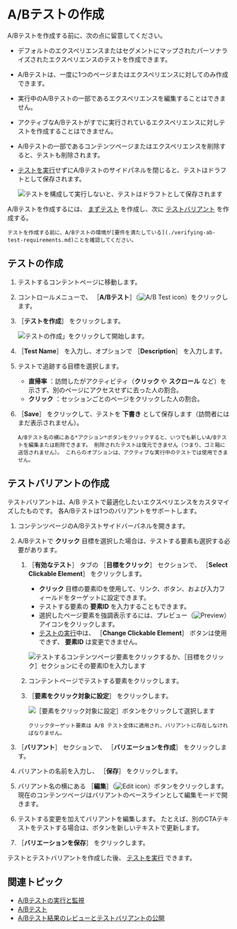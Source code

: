 # A/Bテストの作成

A/Bテストを作成する前に、次の点に留意してください。

- デフォルトのエクスペリエンスまたはセグメントにマップされたパーソナライズされたエクスペリエンスのテストを作成できます。
- A/Bテストは、一度に1つのページまたはエクスペリエンスに対してのみ作成できます。
- 実行中のA/Bテストの一部であるエクスペリエンスを編集することはできません。
- アクティブなA/Bテストがすでに実行されているエクスペリエンスに対しテストを作成することはできません。
- A/Bテストの一部であるコンテンツページまたはエクスペリエンスを削除すると、テストも削除されます。
- [テストを実行](./running-and-monitoring-ab-tests.md)せずにA/Bテストのサイドパネルを閉じると、テストはドラフトとして保存されます。

  ![テストを構成して実行しないと、テストはドラフトとして保存されます](./creating-ab-tests/images/05.png)

A/Bテストを作成するには、 [まずテスト](#creating-the-test) を作成し、次に [テストバリアント](#creating-the-test-variant) を作成する。

```{important}
テストを作成する前に、A/Bテストの環境が[要件を満たしている](./verifying-ab-test-requirements.md)ことを確認してください。
```

## テストの作成

1. テストするコンテントページに移動します。

1. コントロールメニューで、 ［**A/Bテスト**］（![A/B Test icon](../../../images/icon-ab-testing.png)）をクリックします。

1. ［**テストを作成**］ をクリックします。

   ![テストの作成」をクリックして開始します。](./creating-ab-tests/images/04.png)

1. ［**Test Name**］ を入力し、オプションで ［**Description**］ を入力します。

1. テストで追跡する目標を選択します。

   - **直帰率** ：訪問したがアクティビティ（**クリック** や **スクロール** など）を示さず、別のページにアクセスせずに去った人の割合。
   - **クリック** ：セッションごとのページをクリックした人の割合。

1. ［**Save**］ をクリックして、テストを **下書き** として保存します（訪問者にはまだ表示されません）。

    ```{note}
    A/Bテスト名の横にある*アクション*ボタンをクリックすると、いつでも新しいA/Bテストを編集または削除できます。 削除されたテストは復元できません（つまり、ゴミ箱に送信されません）。 これらのオプションは、アクティブな実行中のテストでは使用できません。
    ```

## テストバリアントの作成

テストバリアントは、A/B テストで最適化したいエクスペリエンスをカスタマイズしたものです。 各A/Bテストは1つのバリアントをサポートします。

1. コンテンツページのA/Bテストサイドバーパネルを開きます。
1. A/Bテストで **クリック** 目標を選択した場合は、テストする要素も選択する必要があります。
    1. ［**有効なテスト**］ タブの ［**目標をクリック**］ セクションで、 ［**Select Clickable Element**］ をクリックします。

       - **クリック** 目標の要素IDを使用して、リンク、ボタン、および入力フィールドをターゲットに設定できます。
       - テストする要素の **要素ID** を入力することもできます。
       - 選択したページ要素を強調表示するには、プレビュー（![Preview](../../../images/icon-preview.png)）アイコンをクリックします。
       - [テストの実行](./running-and-monitoring-ab-tests.md)中は、 ［**Change Clickable Element**］ ボタンは使用できず、 **要素ID** は変更できません。

       ![テストするコンテンツページ要素をクリックするか、［目標をクリック］セクションにその要素IDを入力します](./creating-ab-tests/images/03.png)

    1. コンテントページでテストする要素をクリックします。
    1. ［**要素をクリック対象に設定**］ をクリックします。

       ![［要素をクリック対象に設定］ボタンをクリックして選択します](./creating-ab-tests/images/01.png)

       ```{note}
       クリックターゲット要素は A/B テスト全体に適用され、バリアントに存在しなければなりません。
       ```

1. ［**バリアント**］ セクションで、 ［**バリエーションを作成**］ をクリックします。
1. バリアントの名前を入力し、 ［**保存**］ をクリックします。
1. バリアント名の横にある ［**編集**］（![Edit icon](../../../images/icon-edit.png)）ボタンをクリックします。 現在のコンテンツページはバリアントのベースラインとして編集モードで開きます。

1. テストする変更を加えてバリアントを編集します。 たとえば、別のCTAテキストをテストする場合は、ボタンを新しいテキストで更新します。
1. ［**バリエーションを保存**］ をクリックします。

テストとテストバリアントを作成した後、 [テストを実行](./running-and-monitoring-ab-tests) できます。

## 関連トピック

- [A/Bテストの実行と監視](./running-and-monitoring-ab-tests)
- [A/Bテスト](./ab-testing.md)
- [A/Bテスト結果のレビューとテストバリアントの公開](./reviewing-ab-test-results-and-publishing-test-variants.md)
